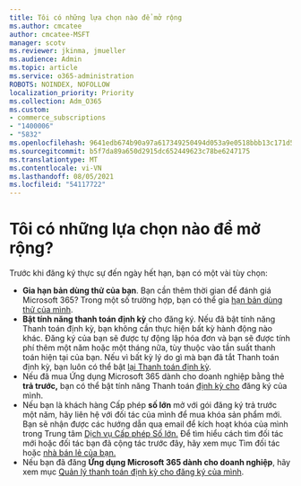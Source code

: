 ```yaml
---
title: Tôi có những lựa chọn nào để mở rộng
ms.author: cmcatee
author: cmcatee-MSFT
manager: scotv
ms.reviewer: jkinma, jmueller
ms.audience: Admin
ms.topic: article
ms.service: o365-administration
ROBOTS: NOINDEX, NOFOLLOW
localization_priority: Priority
ms.collection: Adm_O365
ms.custom:
- commerce_subscriptions
- "1400006"
- "5832"
ms.openlocfilehash: 9641edb674b90a97a617349250494d053a9e0518bbb13c171d5f164a117abf3d
ms.sourcegitcommit: b5f7da89a650d2915dc652449623c78be6247175
ms.translationtype: MT
ms.contentlocale: vi-VN
ms.lasthandoff: 08/05/2021
ms.locfileid: "54117722"
---
```

# <a name="what-are-my-options-to-extend"></a>Tôi có những lựa chọn nào để mở rộng?

Trước khi đăng ký thực sự đến ngày hết hạn, bạn có một vài tùy chọn:

- **Gia hạn bản dùng thử của bạn**.  Bạn cần thêm thời gian để đánh giá Microsoft 365? Trong một số trường hợp, bạn có thể gia  [hạn bản dùng thử của mình](https://docs.microsoft.com/microsoft-365/commerce/extend-your-trial).  
- **Bật tính năng thanh toán định kỳ** cho đăng ký. Nếu đã bật tính năng Thanh toán định kỳ, bạn không cần thực hiện bất kỳ hành động nào khác. Đăng ký của bạn sẽ được tự động lập hóa đơn và bạn sẽ được tính phí thêm một năm hoặc một tháng nữa, tùy thuộc vào tần suất thanh toán hiện tại của bạn. Nếu vì bất kỳ lý do gì mà bạn đã tắt Thanh toán định kỳ, bạn luôn có thể bật  [lại Thanh toán định kỳ](https://docs.microsoft.com/microsoft-365/commerce/subscriptions/renew-your-subscription).
- Nếu đã mua Ứng dụng Microsoft 365 dành cho doanh nghiệp bằng thẻ **trả trước,** bạn có thể bật tính năng Thanh toán [định kỳ cho](https://docs.microsoft.com/microsoft-365/commerce/subscriptions/renew-your-subscription) đăng ký của mình.
- Nếu bạn là khách hàng Cấp phép  **số lớn**  mở với gói đăng ký trả trước một năm, hãy liên hệ với đối tác của mình để mua khóa sản phẩm mới. Bạn sẽ nhận được các hướng dẫn qua email để kích hoạt khóa của mình trong Trung tâm [Dịch vụ Cấp phép Số lớn.](https://go.microsoft.com/fwlink/p/?LinkID=282016) Để tìm hiểu cách tìm đối tác mới hoặc đối tác bạn đã cộng tác trước đây, hãy xem mục Tìm đối tác hoặc [nhà bán lẻ của bạn.](https://docs.microsoft.com/microsoft-365/admin/manage/find-your-partner-or-reseller)
- Nếu bạn đã đăng **Ứng dụng Microsoft 365 dành cho doanh nghiệp**, hãy xem mục [Quản lý thanh toán định kỳ cho đăng ký của mình](https://docs.microsoft.com/microsoft-365/commerce/subscriptions/renew-your-subscription).
